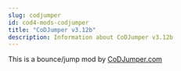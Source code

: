 ```yaml
---
slug: codjumper
id: cod4-mods-codjumper
title: "CoDJumper v3.12b"
description: Information about CoDJumper v3.12b
---
```


This is a bounce/jump mod by [CoDJumper.com](https://www.codjumper.com/)
